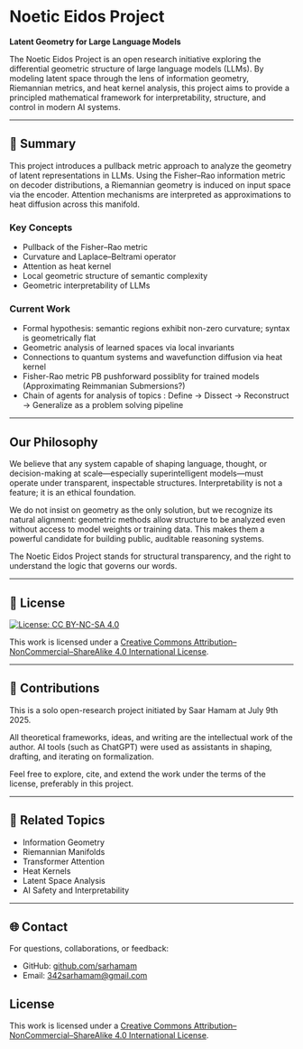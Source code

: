 # Noetic Eidos Project

**Latent Geometry for Large Language Models**

The Noetic Eidos Project is an open research initiative exploring the differential geometric structure of large language models (LLMs). By modeling latent space through the lens of information geometry, Riemannian metrics, and heat kernel analysis, this project aims to provide a principled mathematical framework for interpretability, structure, and control in modern AI systems.

---

## 🔬 Summary
This project introduces a pullback metric approach to analyze the geometry of latent representations in LLMs. Using the Fisher–Rao information metric on decoder distributions, a Riemannian geometry is induced on input space via the encoder. Attention mechanisms are interpreted as approximations to heat diffusion across this manifold.

### Key Concepts
- Pullback of the Fisher–Rao metric
- Curvature and Laplace–Beltrami operator
- Attention as heat kernel
- Local geometric structure of semantic complexity
- Geometric interpretability of LLMs

### Current Work
- Formal hypothesis: semantic regions exhibit non-zero curvature; syntax is geometrically flat
- Geometric analysis of learned spaces via local invariants
- Connections to quantum systems and wavefunction diffusion via heat kernel
- Fisher-Rao metric PB pushforward possiblity for trained models (Approximating Reimmanian Submersions?)
- Chain of agents for analysis of topics : Define → Dissect → Reconstruct → Generalize as a problem solving pipeline

---

## Our Philosophy
We believe that any system capable of shaping language, thought, or decision-making at scale—especially superintelligent models—must operate under transparent, inspectable structures. Interpretability is not a feature; it is an ethical foundation.

We do not insist on geometry as the only solution, but we recognize its natural alignment: geometric methods allow structure to be analyzed even without access to model weights or training data. This makes them a powerful candidate for building public, auditable reasoning systems.

The Noetic Eidos Project stands for structural transparency, and the right to understand the logic that governs our words.

---

## 📖 License
[![License: CC BY-NC-SA 4.0](https://licensebuttons.net/l/by-nc-sa/4.0/88x31.png)](https://creativecommons.org/licenses/by-nc-sa/4.0/)

This work is licensed under a [Creative Commons Attribution–NonCommercial–ShareAlike 4.0 International License](https://creativecommons.org/licenses/by-nc-sa/4.0/).

---

## 🤝 Contributions
This is a solo open-research project initiated by Saar Hamam at July 9th 2025.

All theoretical frameworks, ideas, and writing are the intellectual work of the author. AI tools (such as ChatGPT) were used as assistants in shaping, drafting, and iterating on formalization.

Feel free to explore, cite, and extend the work under the terms of the license, preferably in this project.

---

## 🔗 Related Topics
- Information Geometry
- Riemannian Manifolds
- Transformer Attention
- Heat Kernels
- Latent Space Analysis
- AI Safety and Interpretability

---

## 🌐 Contact
For questions, collaborations, or feedback:
- GitHub: [github.com/sarhamam](https://github.com/sarhamam)
- Email: 342sarhamam@gmail.com

## License

This work is licensed under a [Creative Commons Attribution–NonCommercial–ShareAlike 4.0 International License](https://creativecommons.org/licenses/by-nc-sa/4.0/).
